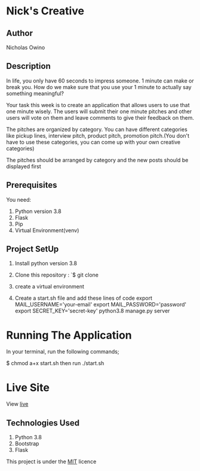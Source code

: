 # Nick's Creative

## Author
Nicholas Owino

## Description
In life, you only have 60 seconds to impress someone. 1 minute can make or break you. How do we make sure that you use your 1 minute to actually say something meaningful?

Your task this week is to create an application that allows users to use that one minute wisely. The users will submit their one minute pitches and other users will vote on them and leave comments to give their feedback on them.

The pitches are organized by category. You can have different categories like pickup lines, interview pitch, product pitch, promotion pitch.(You don't have to use these categories, you can come up with your own creative categories) 

The pitches should be arranged by category and the new posts should be displayed first

## Prerequisites
You need:

1. Python version 3.8
2. Flask
3. Pip
4. Virtual Environment(venv)

## Project SetUp
1. Install python version 3.8
1. Clone this repository :  `$ git clone
1. create  a virtual environment 

1. Create a start.sh file and add these lines of code
    export MAIL_USERNAME='your-email'
    export MAIL_PASSWORD='password'
    export SECRET_KEY='secret-key'
    python3.8 manage.py server

# Running The Application
In your terminal, run the following commands;
 
 $ chmod a+x start.sh
 then run ./start.sh

# Live Site 
View [live](https://nickscreative.herokuapp.com//)

## Technologies Used
1. Python 3.8
2. Bootstrap
3. Flask

This project is under the  [MIT](LICENSE) licence

